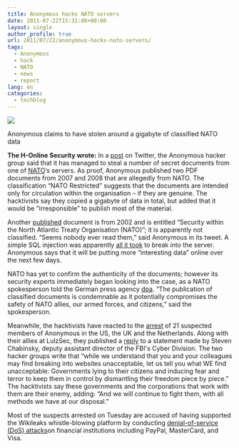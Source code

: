```yaml
---
title: Anonymous hacks NATO servers
date: 2011-07-22T15:31:00+00:00
layout: single
author_profile: true
url: 2011/07/22/anonymous-hacks-nato-servers/
tags:
  - Anonymous
  - hack
  - NATO
  - news
  - report
lang: en
categories: 
  - techblog
---
```

[![](http://3.bp.blogspot.com/--DFEWXxheRc/TimQLcSCiAI/AAAAAAAAD6s/1nevkKVqfW4/s400/natotw.JPG)](http://3.bp.blogspot.com/--DFEWXxheRc/TimQLcSCiAI/AAAAAAAAD6s/1nevkKVqfW4/s1600/natotw.JPG)

Anonymous claims to have stolen around a gigabyte of classified NATO data

**The H-Online Security wrote:** In a [post](http://twitter.com/#!/AnonymousIRC/status/94013224856453120) on Twitter, the Anonymous hacker group said that it has managed to steal a number of secret documents from one of [NATO](http://www.nato.int/cps/en/natolive/index.htm)‘s servers. As proof, Anonymous published two PDF documents from 2007 and 2008 that are allegedly from NATO. The classification “NATO Restricted” suggests that the documents are intended only for circulation within the organisation – if they are genuine. The hacktivists say they copied a gigabyte of data in total, but added that it would be “irresponsible” to publish most of the material.

Another [published](http://twitter.com/#!/AnonymousIRC/status/94066518366752768) document is from 2002 and is entitled “Security within the North Atlantic Treaty Organisation (NATO)”; it is apparently not classified. “Seems nobody ever read them,” said Anonymous in its tweet. A simple SQL injection was apparently [all it took](http://twitter.com/#!/AnonymousIRC/status/94012787705122816) to break into the server. Anonymous says that it will be putting more “interesting data” online over the next few days.

NATO has yet to confirm the authenticity of the documents; however its security experts immediately began looking into the case, as a NATO spokesperson told the German press agency [dpa](http://www.dpa.de/English.82.0.html). “The publication of classified documents is condemnable as it potentially compromises the safety of NATO allies, our armed forces, and citizens,” said the spokesperson.

Meanwhile, the hacktivists have reacted to the [arrest](http://www.h-online.com/news/item/FBI-arrests-suspected-members-of-Anonymous-1282502.html) of 21 suspected members of Anonymous in the US, the UK and the Netherlands. Along with their allies at LulzSec, they published a [reply](http://pastebin.com/RA15ix7S) to a statement made by Steven Chabinsky, deputy assistant director of the FBI's Cyber Division. The two hacker groups write that “while we understand that you and your colleagues may find breaking into websites unacceptable, let us tell you what WE find unacceptable: Governments lying to their citizens and inducing fear and terror to keep them in control by dismantling their freedom piece by piece.” The hacktivists say these governments and the corporations that work with them are their enemy, adding: “And we will continue to fight them, with all methods we have at our disposal.”

Most of the suspects arrested on Tuesday are accused of having supported the Wikileaks whistle-blowing platform by conducting [denial-of-service (DoS) attacks](http://www.h-online.com/news/item/Operation-Payback-protests-via-mouse-click-1150790.html)on financial institutions including PayPal, MasterCard, and Visa.